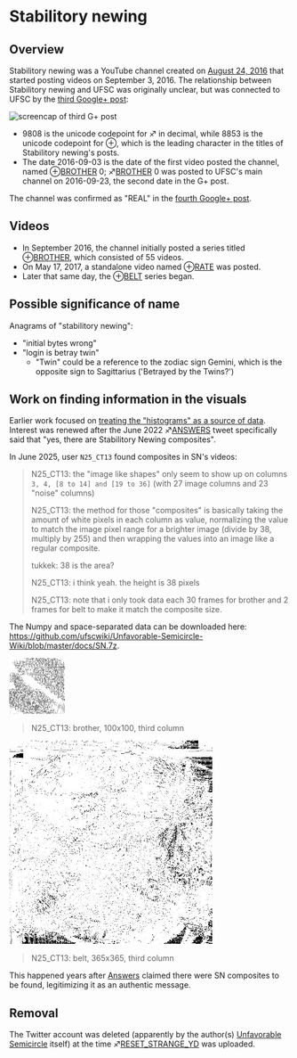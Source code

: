 # Stabilitory newing
## Overview
Stabilitory newing was a YouTube channel created on [August 24, 2016](https://www.youtube.com/channel/UCEUj7apDhQq5hh87U8iP4-w/about) that started posting videos on September 3, 2016. The relationship between Stabilitory newing and UFSC was originally unclear, but was connected to UFSC by the [third Google+ post](Google_Plus#G.2B_post_3):

![screencap of third G+ post](Maxtendmalform_gplus_post.jpg)

- 9808 is the unicode codepoint for ♐ in decimal, while 8853 is the
  unicode codepoint for ⊕, which is the leading character in the
  titles of Stabilitory newing's posts.
- The date 2016-09-03 is the date of the first video posted the
  channel, named ⊕[BROTHER](BROTHER) 0;
  ♐[BROTHER](BROTHER) 0 was posted to UFSC's main channel
  on 2016-09-23, the second date in the G+ post.

The channel was confirmed as "REAL" in the [fourth Google+ post](Google_Plus#G.2B_post_4).

## Videos
- In September 2016, the channel initially posted a series titled
  ⊕[BROTHER](BROTHER), which consisted of 55 videos.
- On May 17, 2017, a standalone video named ⊕[RATE](RATE)
  was posted.
- Later that same day, the ⊕[BELT](BELT) series began.

## Possible significance of name
Anagrams of "stabilitory newing":
- "initial bytes wrong"
- "login is betray twin"
    - "Twin" could be a reference to the zodiac sign Gemini, which is
      the opposite sign to Sagittarius ('Betrayed by the Twins?')

## Work on finding information in the visuals
Earlier work focused on [treating the "histograms" as a source of data](Investigation_into_color_data_in_SN_visuals). Interest was renewed after the June 2022 ♐️[ANSWERS](ANSWERS) tweet specifically said that "yes, there are Stabilitory Newing composites".

In June 2025, user `N25_CT13` found composites in SN's videos:
> N25_CT13: the "image like shapes" only seem to show up on columns `3, 4, [8 to 14] and [19 to 36]` (with 27 image columns and 23 "noise" columns)
>
> N25_CT13: the method for those "composites" is basically taking the amount of white pixels in each column as value, normalizing the value to match the image pixel range for a brighter image (divide by 38, multiply by 255) and then wrapping the values into an image like a regular composite.
>
> tukkek: 38 is the area?
>
> N25_CT13: i think yeah. the height is 38 pixels
>
> N25_CT13: note that i only took data each 30 frames for brother and 2 frames for belt to make it match the composite size.

The Numpy and space-separated data can be downloaded here: https://github.com/ufscwiki/Unfavorable-Semicircle-Wiki/blob/master/docs/SN.7z.

![SN.brother.png](SN.brother.png)
> N25_CT13: brother, 100x100, third column

![SN.belt.webp](SN.belt.webp)
> N25_CT13: belt, 365x365, third column

This happened years after [Answers](ANSWERS) claimed there were SN composites to be found, legitimizing it as an authentic message.

## Removal
The Twitter account was deleted (apparently by the author(s)
[Unfavorable Semicircle](Unfavorable_Semicircle) itself) at
the time ♐[RESET\_STRANGE\_YD](RESET_STRANGE_YD) was
uploaded.

